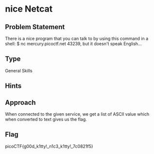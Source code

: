 # nice Netcat

## Problem Statement

There is a nice program that you can talk to by using this command in a shell: $ nc mercury.picoctf.net 43239, but it doesn't speak English...

## Type

General Skills

## Hints


## Approach
When connected to the given service, we get a list of ASCII value which when converted to text gives us the flag.

## Flag

picoCTF{g00d_k1tty!_n1c3_k1tty!_7c0821f5}	